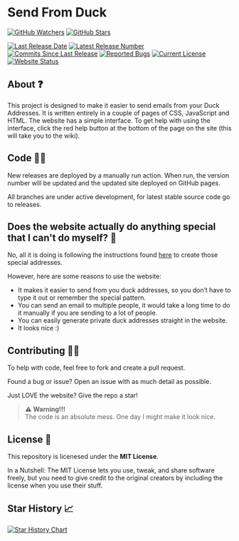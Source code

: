 # Send From Duck

[![GitHub Watchers](https://img.shields.io/github/watchers/Hamster45105/DuckAddressSend?style=social)](https://github.com/Hamster45105/DuckAddressSend/watchers)
[![GitHub Stars](https://img.shields.io/github/stars/Hamster45105/DuckAddressSend?style=social)](https://github.com/Hamster45105/DuckAddressSend/stargazers)

[![Last Release Date](https://img.shields.io/github/release-date/Hamster45105/DuckAddressSend?label=Last%20Release&style=flat)](https://github.com/Hamster45105/DuckAddressSend/releases/latest)
[![Latest Release Number](https://img.shields.io/github/v/release/Hamster45105/DuckAddressSend?label=Latest%20Release&style=flat)](https://github.com/Hamster45105/DuckAddressSend/releases/latest)
[![Commits Since Last Release](https://img.shields.io/github/commits-since/Hamster45105/DuckAddressSend/latest/main?label=Commits%20Since%20Last%20Release&style=flat)]()
[![Reported Bugs](https://img.shields.io/github/issues/Hamster45105/DuckAddressSend/bug?label=Reported%20Bugs&style=flat&color=cc4453)](https://github.com/Hamster45105/DuckAddressSend/issues?q=is%3Aopen+is%3Aissue+label%3Abug)
[![Current License](https://img.shields.io/github/license/Hamster45105/DuckAddressSend?label=License&style=flat)](https://github.com/Hamster45105/DuckAddressSend/blob/main/LICENSE)
[![Website Status](https://img.shields.io/website?up_message=Online&down_message=Offline&down_color=red&url=https%3A%2F%2Fhamster45105.github.io%2FDuckAddressSend%2F)](https://www.githubstatus.com/)

## About ❓
This project is designed to make it easier to send emails from your Duck Addresses. It is written entirely in a couple of pages of CSS, JavaScript and HTML. The website has a simple interface. To get help with using the interface, click the red help button at the bottom of the page on the site (this will take you to the wiki).

## Code 👨‍💻
New releases are deployed by a manually run action. When run, the version number will be updated and the updated site deployed on GitHub pages.

All branches are under active development, for latest stable source code go to releases.

## Does the website actually do anything special that I can't do myself? 🤔
No, all it is doing is following the instructions found [here](https://duckduckgo.com/duckduckgo-help-pages/email-protection/duck-addresses/how-do-i-compose-a-new-email/) to create those special addresses.

However, here are some reasons to use the website:

* It makes it easier to send from you duck addresses, so you don’t have to type it out or remember the special pattern.
* You can send an email to multiple people, it would take a long time to do it manually if you are sending to a lot of people.
* You can easily generate private duck addresses straight in the website.
* It looks nice :)

## Contributing 🙋‍♀️
To help with code, feel free to fork and create a pull request.

Found a bug or issue? Open an issue with as much detail as possible.

Just LOVE the website? Give the repo a star!

> :warning: **Warning!!!** <br>
The code is an absolute mess. One day I might make it look nice.

## License 📜
This repository is licenesed under the **MIT License**.

In a Nutshell: The MIT License lets you use, tweak, and share software freely, but you need to give credit to the original creators by including the license when you use their stuff.

## Star History 📈

[![Star History Chart](https://api.star-history.com/svg?repos=Hamster45105/DuckAddressSend&type=Date)](https://star-history.com/)
